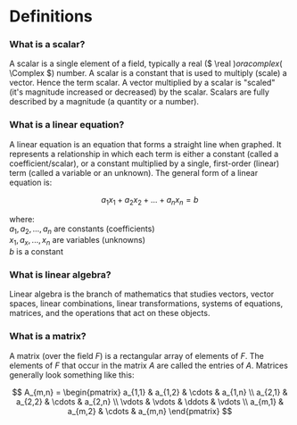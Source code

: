 # Definitions

### What is a scalar?

A scalar is a single element of a field, typically a real ($ \real $) or a complex ($ \Complex $) number. A scalar is a constant that is used to multiply (scale) a vector. Hence the term scalar. A vector multiplied by a scalar is "scaled" (it's magnitude increased or decreased) by the scalar. Scalars are fully described by a magnitude (a quantity or a number).

### What is a linear equation?

A linear equation is an equation that forms a straight line when graphed. It represents a relationship in which each term is either a constant (called a coefficient/scalar), or a constant multiplied by a single, first-order (linear) term (called a variable or an unknown). The general form of a linear equation is:

$$
\begin{equation}
    a_1x_1 + a_2x_2 + ... + a_nx_n = b
\end{equation}
$$

where:  
$a_1, a_2, ... , a_n$ are constants (coefficients)  
$x_1, a_x, ... , x_n$ are variables (unknowns)  
$b$ is a constant

### What is linear algebra?

Linear algebra is the branch of mathematics that studies vectors, vector spaces, linear combinations, linear transformations, systems of equations, matrices, and the operations that act on these objects.

### What is a matrix?

A matrix (over the field $F$) is a rectangular array of elements of $F$. The elements of $F$ that occur in the matrix $A$ are called the entries of $A$. Matrices generally look something like this:

$$
A_{m,n} =
 \begin{pmatrix}
  a_{1,1} & a_{1,2} & \cdots & a_{1,n} \\
  a_{2,1} & a_{2,2} & \cdots & a_{2,n} \\
  \vdots  & \vdots  & \ddots & \vdots  \\
  a_{m,1} & a_{m,2} & \cdots & a_{m,n}
 \end{pmatrix}
$$
